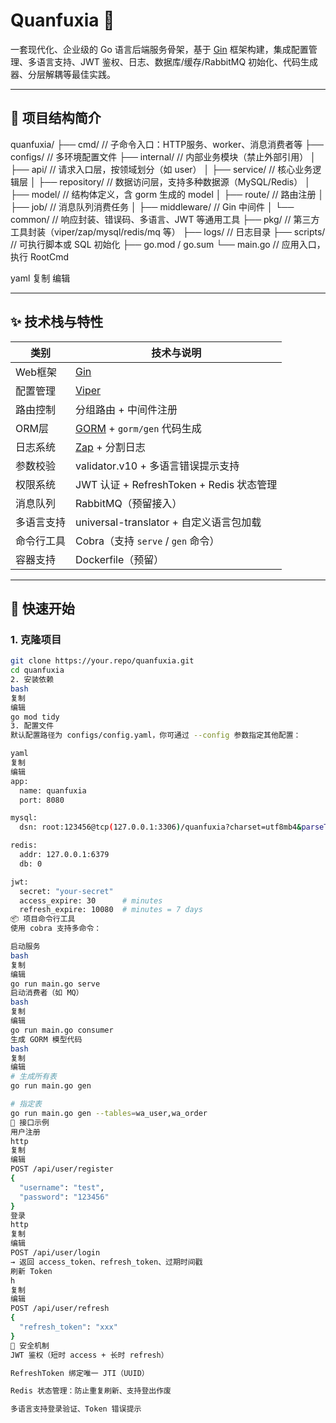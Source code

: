 # Quanfuxia 🔧

一套现代化、企业级的 Go 语言后端服务骨架，基于 [Gin](https://github.com/gin-gonic/gin) 框架构建，集成配置管理、多语言支持、JWT 鉴权、日志、数据库/缓存/RabbitMQ 初始化、代码生成器、分层解耦等最佳实践。

---

## 🧱 项目结构简介

quanfuxia/
├── cmd/ // 子命令入口：HTTP服务、worker、消息消费者等
├── configs/ // 多环境配置文件
├── internal/ // 内部业务模块（禁止外部引用）
│ ├── api/ // 请求入口层，按领域划分（如 user）
│ ├── service/ // 核心业务逻辑层
│ ├── repository/ // 数据访问层，支持多种数据源（MySQL/Redis）
│ ├── model/ // 结构体定义，含 gorm 生成的 model
│ ├── route/ // 路由注册
│ ├── job/ // 消息队列消费任务
│ ├── middleware/ // Gin 中间件
│ └── common/ // 响应封装、错误码、多语言、JWT 等通用工具
├── pkg/ // 第三方工具封装（viper/zap/mysql/redis/mq 等）
├── logs/ // 日志目录
├── scripts/ // 可执行脚本或 SQL 初始化
├── go.mod / go.sum
└── main.go // 应用入口，执行 RootCmd

yaml
复制
编辑

---

## ✨ 技术栈与特性

| 类别       | 技术与说明                                       |
|------------|--------------------------------------------------|
| Web框架     | [Gin](https://github.com/gin-gonic/gin)         |
| 配置管理     | [Viper](https://github.com/spf13/viper)        |
| 路由控制     | 分组路由 + 中间件注册                          |
| ORM层       | [GORM](https://gorm.io/) + `gorm/gen` 代码生成 |
| 日志系统     | [Zap](https://github.com/uber-go/zap) + 分割日志 |
| 参数校验     | validator.v10 + 多语言错误提示支持              |
| 权限系统     | JWT 认证 + RefreshToken + Redis 状态管理       |
| 消息队列     | RabbitMQ（预留接入）                            |
| 多语言支持   | universal-translator + 自定义语言包加载         |
| 命令行工具   | Cobra（支持 `serve` / `gen` 命令）              |
| 容器支持     | Dockerfile（预留）                              |

---

## 🚀 快速开始

### 1. 克隆项目

```bash
git clone https://your.repo/quanfuxia.git
cd quanfuxia
2. 安装依赖
bash
复制
编辑
go mod tidy
3. 配置文件
默认配置路径为 configs/config.yaml，你可通过 --config 参数指定其他配置：

yaml
复制
编辑
app:
  name: quanfuxia
  port: 8080

mysql:
  dsn: root:123456@tcp(127.0.0.1:3306)/quanfuxia?charset=utf8mb4&parseTime=True&loc=Local

redis:
  addr: 127.0.0.1:6379
  db: 0

jwt:
  secret: "your-secret"
  access_expire: 30      # minutes
  refresh_expire: 10080  # minutes = 7 days
📦 项目命令行工具
使用 cobra 支持多命令：

启动服务
bash
复制
编辑
go run main.go serve
启动消费者（如 MQ）
bash
复制
编辑
go run main.go consumer
生成 GORM 模型代码
bash
复制
编辑
# 生成所有表
go run main.go gen

# 指定表
go run main.go gen --tables=wa_user,wa_order
🧪 接口示例
用户注册
http
复制
编辑
POST /api/user/register
{
  "username": "test",
  "password": "123456"
}
登录
http
复制
编辑
POST /api/user/login
→ 返回 access_token、refresh_token、过期时间戳
刷新 Token
h
复制
编辑
POST /api/user/refresh
{
  "refresh_token": "xxx"
}
🔐 安全机制
JWT 鉴权（短时 access + 长时 refresh）

RefreshToken 绑定唯一 JTI（UUID）

Redis 状态管理：防止重复刷新、支持登出作废

多语言支持登录验证、Token 错误提示
